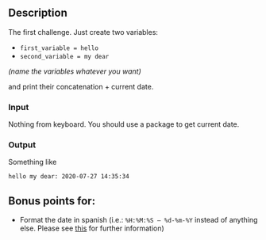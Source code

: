 ## Description

The first challenge. Just create two variables:
- `first_variable = hello`
- `second_variable = my dear`

_(name the variables whatever you want)_

and print their concatenation + current date.

### Input

Nothing from keyboard. You should use a package to get current date.

### Output

Something like

`hello my dear: 2020-07-27 14:35:34`

## Bonus points for:
- Format the date in spanish (i.e.: `%H:%M:%S – %d-%m-%Y` instead of anything else. Please see [this](https://strftime.org/) for further information)